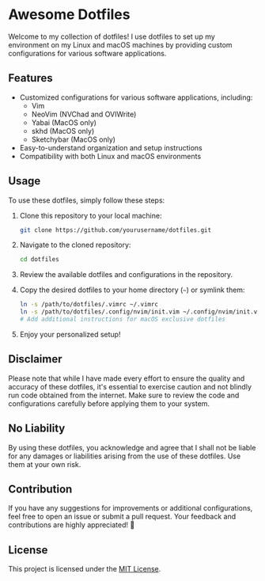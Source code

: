 
# Awesome Dotfiles

Welcome to my collection of dotfiles! I use dotfiles to set up my environment on my Linux and macOS machines by providing custom configurations for various software applications.

## Features

- Customized configurations for various software applications, including:
  - Vim
  - NeoVim (NVChad and OVIWrite)
  - Yabai (MacOS only)
  - skhd (MacOS only)
  - Sketchybar (MacOS only)
- Easy-to-understand organization and setup instructions
- Compatibility with both Linux and macOS environments

## Usage

To use these dotfiles, simply follow these steps:

1. Clone this repository to your local machine:

   ```bash
   git clone https://github.com/yourusername/dotfiles.git
   ```

2. Navigate to the cloned repository:

   ```bash
   cd dotfiles
   ```

3. Review the available dotfiles and configurations in the repository.

4. Copy the desired dotfiles to your home directory (`~`) or symlink them:

   ```bash
   ln -s /path/to/dotfiles/.vimrc ~/.vimrc
   ln -s /path/to/dotfiles/.config/nvim/init.vim ~/.config/nvim/init.vim
   # Add additional instructions for macOS exclusive dotfiles
   ```

5. Enjoy your personalized setup!

## Disclaimer

Please note that while I have made every effort to ensure the quality and accuracy of these dotfiles, it's essential to exercise caution and not blindly run code obtained from the internet. Make sure to review the code and configurations carefully before applying them to your system.

## No Liability

By using these dotfiles, you acknowledge and agree that I shall not be liable for any damages or liabilities arising from the use of these dotfiles. Use them at your own risk.

## Contribution

If you have any suggestions for improvements or additional configurations, feel free to open an issue or submit a pull request. Your feedback and contributions are highly appreciated! 🚀

## License

This project is licensed under the [MIT License](LICENSE).

